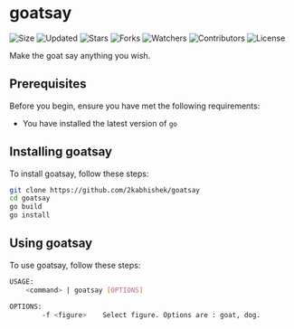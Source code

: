 # goatsay

![Size](https://img.shields.io/github/repo-size/2kabhishek/goatsay?style=plastic&color=0f0&label=Size)
![Updated](https://img.shields.io/github/last-commit/2kabhishek/goatsay?style=plastic&color=f00&label=Updated)
![Stars](https://img.shields.io/github/stars/2kabhishek/goatsay?style=plastic&color=ffc801&label=Stars)
![Forks](https://img.shields.io/github/forks/2kabhishek/goatsay?style=plastic&color=003cff&label=Forks)
![Watchers](https://img.shields.io/github/watchers/2kabhishek/goatsay?style=plastic&color=ff5500&label=Watchers)
![Contributors](https://img.shields.io/github/contributors/2kabhishek/goatsay?style=plastic&color=f0f&label=Contributors)
![License](https://img.shields.io/github/license/2kabhishek/goatsay?style=plastic&color=555&label=License)

Make the goat say anything you wish.

## Prerequisites

Before you begin, ensure you have met the following requirements:

- You have installed the latest version of `go`

## Installing goatsay

To install goatsay, follow these steps:

```bash
git clone https://github.com/2kabhishek/goatsay
cd goatsay
go build
go install
```

## Using goatsay

To use goatsay, follow these steps:

```bash
USAGE:
    <command> | goatsay [OPTIONS]

OPTIONS:
        -f <figure>    Select figure. Options are : goat, dog.
```
